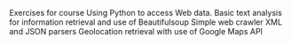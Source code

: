 Exercises for course Using Python to access Web data.
Basic text analysis for information retrieval and use of Beautifulsoup
Simple web crawler
XML and JSON parsers
Geolocation retrieval with use of Google Maps API
